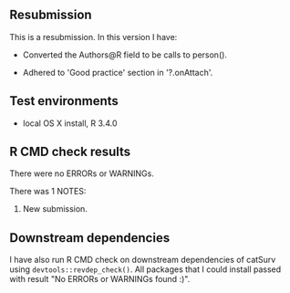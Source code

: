 ## Resubmission
This is a resubmission. In this version I have:

* Converted the Authors@R field to be calls to person().

* Adhered to 'Good practice' section in '?.onAttach'.

## Test environments
* local OS X install, R 3.4.0

## R CMD check results
There were no ERRORs or WARNINGs. 

There was 1 NOTES:

1. New submission.

## Downstream dependencies
I have also run R CMD check on downstream dependencies of catSurv using `devtools::revdep_check()`.
All packages that I could install passed with result "No ERRORs or WARNINGs found :)".